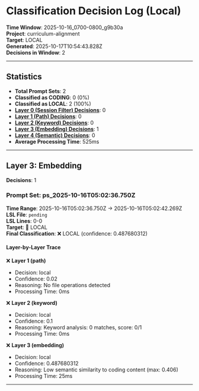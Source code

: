 # Classification Decision Log (Local)

**Time Window**: 2025-10-16_0700-0800_g9b30a<br>
**Project**: curriculum-alignment<br>
**Target**: LOCAL<br>
**Generated**: 2025-10-17T10:54:43.828Z<br>
**Decisions in Window**: 2

---

## Statistics

- **Total Prompt Sets**: 2
- **Classified as CODING**: 0 (0%)
- **Classified as LOCAL**: 2 (100%)
- **[Layer 0 (Session Filter) Decisions](#layer-0-session-filter)**: 0
- **[Layer 1 (Path) Decisions](#layer-1-path)**: 0
- **[Layer 2 (Keyword) Decisions](#layer-2-keyword)**: 0
- **[Layer 3 (Embedding) Decisions](#layer-3-embedding)**: 1
- **[Layer 4 (Semantic) Decisions](#layer-4-semantic)**: 0
- **Average Processing Time**: 525ms

---

## Layer 3: Embedding

**Decisions**: 1

### Prompt Set: ps_2025-10-16T05:02:36.750Z

**Time Range**: 2025-10-16T05:02:36.750Z → 2025-10-16T05:02:42.269Z<br>
**LSL File**: `pending`<br>
**LSL Lines**: 0-0<br>
**Target**: 📍 LOCAL<br>
**Final Classification**: ❌ LOCAL (confidence: 0.487680312)

#### Layer-by-Layer Trace

❌ **Layer 1 (path)**
- Decision: local
- Confidence: 0.02
- Reasoning: No file operations detected
- Processing Time: 0ms

❌ **Layer 2 (keyword)**
- Decision: local
- Confidence: 0.1
- Reasoning: Keyword analysis: 0 matches, score: 0/1
- Processing Time: 0ms

❌ **Layer 3 (embedding)**
- Decision: local
- Confidence: 0.487680312
- Reasoning: Low semantic similarity to coding content (max: 0.406)
- Processing Time: 25ms

---

